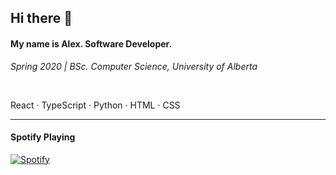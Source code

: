 ## Hi there 👋

#### My name is Alex. Software Developer.

*Spring 2020 | BSc. Computer Science, University of Alberta*

<br />

React · TypeScript · Python · HTML · CSS

---

#### Spotify Playing

[![Spotify](https://alex-spotify-playing.vercel.app/api/spotify)](https://open.spotify.com/user/6qd5idfg40xamigri9tocmhy4?si=W7sRVvXjQnyk79bahwjlsA)

[react-logo]: https://upload.wikimedia.org/wikipedia/commons/thumb/a/a7/React-icon.svg/1024px-React-icon.svg.png

[website]: https://alex-dong.com
[linkedin]: https://linkedin.com/in/dongalex/
[devpost]: https://devpost.com/AlexDong?ref_content=user-portfolio&ref_feature=portfolio&ref_medium=global-nav

<!--
**dong-alex/dong-alex** is a ✨ _special_ ✨ repository because its `README.md` (this file) appears on your GitHub profile.

Here are some ideas to get you started:

- 🔭 I’m currently working on ...
- 🌱 I’m currently learning ...
- 👯 I’m looking to collaborate on ...
- 🤔 I’m looking for help with ...
- 💬 Ask me about ...
- 📫 How to reach me: ...
- 😄 Pronouns: ...
- ⚡ Fun fact: ...
-->
